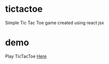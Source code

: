 # tictactoe
Simple Tic Tac Toe game created using react jsx

# demo
Play TicTacToe [Here](https://simpletictactoe.surge.sh)
